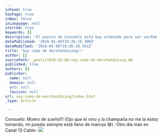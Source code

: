 ```yaml
---
inFeed: true
hasPage: true
inNav: false
inLanguage: null
starred: true
keywords: []
description: 'El puesto de Consuelo está muy ordenado para ser verdad :P'
datePublished: '2016-01-06T19:26:16.300Z'
dateModified: '2016-01-06T19:26:10.561Z'
title: 'Soy como de merchandising!!'
author: []
sourcePath: _posts/2016-01-06-soy-como-de-merchandising.md
published: true
authors: []
publisher:
  name: null
  domain: null
  url: null
  favicon: null
url: soy-como-de-merchandising/index.html
_type: Article

---
```

Consuelo: Muero de sueño!!! (Ojo que el vino y la champaña no me la estoy tomando, mi puesto siempre está lleno de marcas 😅) -Otro día más en Canal 13 Cable-
![](https://the-grid-user-content.s3-us-west-2.amazonaws.com/7a1651bf-8f17-47c0-bd64-6e88c6931335.jpg)